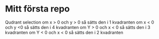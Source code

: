 # Mitt första repo
Qudrant selection
om x > 0 och y > 0 så sätts den i 1 kvadranten
om x < 0 och y <0 så sätts den i  4 kvadranten
om Y > 0 och x < 0 så sätts den i  3 kvadranten 
om Y < 0 och x < 0 så sätts den i 2 kvadranten

